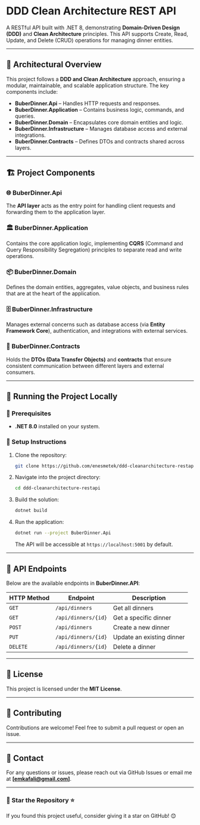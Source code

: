 # DDD Clean Architecture REST API

A RESTful API built with .NET 8, demonstrating **Domain-Driven Design (DDD)** and **Clean Architecture** principles. This API supports Create, Read, Update, and Delete (CRUD) operations for managing dinner entities.

---

## 📌 Architectural Overview
This project follows a **DDD and Clean Architecture** approach, ensuring a modular, maintainable, and scalable application structure. The key components include:

- **BuberDinner.Api** – Handles HTTP requests and responses.
- **BuberDinner.Application** – Contains business logic, commands, and queries.
- **BuberDinner.Domain** – Encapsulates core domain entities and logic.
- **BuberDinner.Infrastructure** – Manages database access and external integrations.
- **BuberDinner.Contracts** – Defines DTOs and contracts shared across layers.

---

## 🏗️ Project Components

### 🌐 BuberDinner.Api
The **API layer** acts as the entry point for handling client requests and forwarding them to the application layer.

### 🏛️ BuberDinner.Application
Contains the core application logic, implementing **CQRS** (Command and Query Responsibility Segregation) principles to separate read and write operations.

### 📦 BuberDinner.Domain
Defines the domain entities, aggregates, value objects, and business rules that are at the heart of the application.

### 🗄️ BuberDinner.Infrastructure
Manages external concerns such as database access (via **Entity Framework Core**), authentication, and integrations with external services.

### 📑 BuberDinner.Contracts
Holds the **DTOs (Data Transfer Objects)** and **contracts** that ensure consistent communication between different layers and external consumers.

---

## 🚀 Running the Project Locally

### 📌 Prerequisites
- **.NET 8.0** installed on your system.

### 🔧 Setup Instructions
1. Clone the repository:
   ```sh
   git clone https://github.com/enesmetek/ddd-cleanarchitecture-restapi.git
   ```
2. Navigate into the project directory:
   ```sh
   cd ddd-cleanarchitecture-restapi
   ```
3. Build the solution:
   ```sh
   dotnet build
   ```
4. Run the application:
   ```sh
   dotnet run --project BuberDinner.Api
   ```

   The API will be accessible at `https://localhost:5001` by default.

---

## 📡 API Endpoints
Below are the available endpoints in **BuberDinner.API**:

| HTTP Method | Endpoint                 | Description            |
|------------|-------------------------|------------------------|
| `GET`      | `/api/dinners`           | Get all dinners       |
| `GET`      | `/api/dinners/{id}`      | Get a specific dinner |
| `POST`     | `/api/dinners`           | Create a new dinner  |
| `PUT`      | `/api/dinners/{id}`      | Update an existing dinner |
| `DELETE`   | `/api/dinners/{id}`      | Delete a dinner       |

---

## 📜 License
This project is licensed under the **MIT License**.

---

## 🤝 Contributing
Contributions are welcome! Feel free to submit a pull request or open an issue.

---

## 📧 Contact
For any questions or issues, please reach out via GitHub Issues or email me at **[emkafali@gmail.com]**.

---

### 📢 Star the Repository ⭐
If you found this project useful, consider giving it a star on GitHub! 😊

